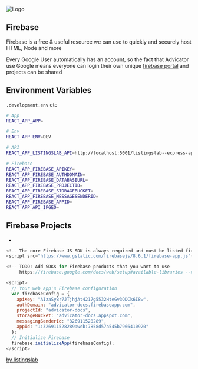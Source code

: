![Logo](../media/png/greybeard_header.png)  
## Firebase 


Firebase is a free & useful resource we can use to quickly and securely host HTML, Node and more

Every Google User automatically has an account, so the fact that Advicator use Google means everyone can login their own unique [firebase portal](https://console.firebase.google.com/) and projects can be shared

## Environment Variables

`.development.env` etc

```bash
# App
REACT_APP_APP=

# Env
REACT_APP_ENV=DEV

# API
REACT_APP_LISTINGSLAB_API=http://localhost:5001/listingslab--express-api/us-central1/api

# Firebase
REACT_APP_FIREBASE_APIKEY=
REACT_APP_FIREBASE_AUTHDOMAIN=
REACT_APP_FIREBASE_DATABASEURL=
REACT_APP_FIREBASE_PROJECTID=
REACT_APP_FIREBASE_STORAGEBUCKET=
REACT_APP_FIREBASE_MESSAGESENDERID=
REACT_APP_FIREBASE_APPID=
REACT_APP_API_IPGEO=
```

## Firebase Projects

- 



```javascript
<!-- The core Firebase JS SDK is always required and must be listed first -->
<script src="https://www.gstatic.com/firebasejs/8.6.1/firebase-app.js"></script>

<!-- TODO: Add SDKs for Firebase products that you want to use
     https://firebase.google.com/docs/web/setup#available-libraries -->

<script>
  // Your web app's Firebase configuration
  var firebaseConfig = {
    apiKey: "AIzaSyBr7JTjhjAt4217g5532HteGv3QDCk6I8w",
    authDomain: "advicator-docs.firebaseapp.com",
    projectId: "advicator-docs",
    storageBucket: "advicator-docs.appspot.com",
    messagingSenderId: "326911528289",
    appId: "1:326911528289:web:7858d57a545b7966410920"
  };
  // Initialize Firebase
  firebase.initializeApp(firebaseConfig);
</script>
```


[by listingslab](https://listingslab.com/docsify) 